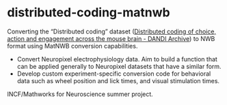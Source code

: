 # distributed-coding-matnwb
Converting the “Distributed coding” dataset ([Distributed coding of choice, action and engagement across the mouse brain - DANDI Archive](https://gui.dandiarchive.org/#/dandiset/000017)) to NWB format using MatNWB conversion capabilities.

 * Convert Neuropixel electrophysiology data. Aim to build a function that can be applied generally to Neuropixel datasets that have a similar form.
 * Develop custom experiment-specific conversion code for behavioral data such as wheel position and lick times, and visual stimulation times.

INCF/Mathworks for Neuroscience summer project.
